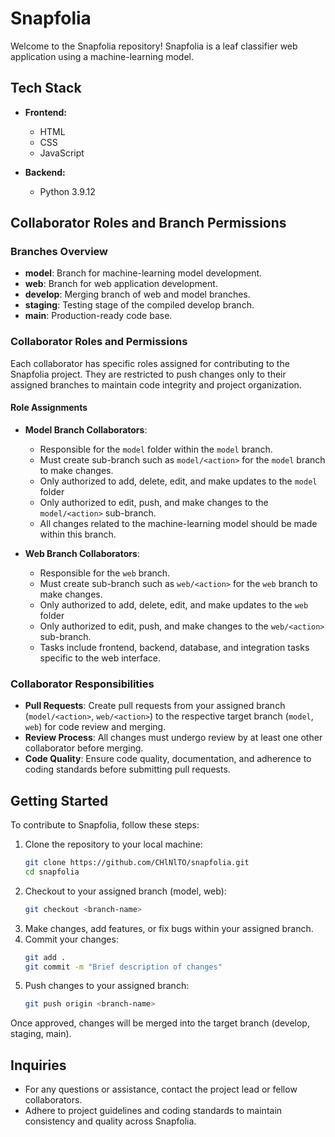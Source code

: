 # Snapfolia

Welcome to the Snapfolia repository! Snapfolia is a leaf classifier web application using a machine-learning model.

## Tech Stack

- **Frontend:**
  - HTML
  - CSS
  - JavaScript

- **Backend:**
  - Python 3.9.12

## Collaborator Roles and Branch Permissions

### Branches Overview

- **model**: Branch for machine-learning model development.
- **web**: Branch for web application development.
- **develop**: Merging branch of web and model branches.
- **staging**: Testing stage of the compiled develop branch.
- **main**: Production-ready code base.

### Collaborator Roles and Permissions

Each collaborator has specific roles assigned for contributing to the Snapfolia project. They are restricted to push changes only to their assigned branches to maintain code integrity and project organization.

#### Role Assignments

- **Model Branch Collaborators**:
  - Responsible for the `model` folder within the `model` branch.
  - Must create sub-branch such as `model/<action>` for the `model` branch to make changes.
  - Only authorized to add, delete, edit, and make updates to the `model` folder
  - Only authorized to edit, push, and make changes to the `model/<action>` sub-branch.
  - All changes related to the machine-learning model should be made within this branch.

- **Web Branch Collaborators**:
  - Responsible for the `web` branch.
  - Must create sub-branch such as `web/<action>` for the `web` branch to make changes.
  - Only authorized to add, delete, edit, and make updates to the `web` folder
  - Only authorized to edit, push, and make changes to the `web/<action>` sub-branch.
  - Tasks include frontend, backend, database, and integration tasks specific to the web interface.

### Collaborator Responsibilities

- **Pull Requests**: Create pull requests from your assigned branch (`model/<action>`, `web/<action>`) to the respective target branch (`model`, `web`) for code review and merging.
- **Review Process**: All changes must undergo review by at least one other collaborator before merging.
- **Code Quality**: Ensure code quality, documentation, and adherence to coding standards before submitting pull requests.

## Getting Started

To contribute to Snapfolia, follow these steps:

1. Clone the repository to your local machine:
   ```bash
   git clone https://github.com/CHlNlTO/snapfolia.git
   cd snapfolia
2. Checkout to your assigned branch (model, web):
   ```bash
   git checkout <branch-name>
3. Make changes, add features, or fix bugs within your assigned branch.
4. Commit your changes:
   ```bash
   git add .
   git commit -m "Brief description of changes"
5. Push changes to your assigned branch:
   ```bash
   git push origin <branch-name>
Once approved, changes will be merged into the target branch (develop, staging, main).

## Inquiries
- For any questions or assistance, contact the project lead or fellow collaborators.
- Adhere to project guidelines and coding standards to maintain consistency and quality across Snapfolia.
